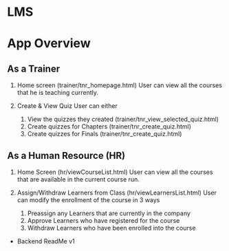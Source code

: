 # LMS

# App Overview
## As a Trainer
1. Home screen (trainer/tnr_homepage.html)
User can view all the courses that he is teaching currently.

2. Create & View Quiz
User can either
    1. View the quizzes they created (trainer/tnr_view_selected_quiz.html)
    2. Create quizzes for Chapters (trainer/tnr_create_quiz.html)
    3. Create quizzes for Finals (trainer/tnr_create_quiz.html)

## As a Human Resource (HR)
1. Home Screen (hr/viewCourseList.html)
User can view all the courses that are available in the current course run. 

2. Assign/Withdraw Learners from Class (hr/viewLearnersList.html)
User can modify the enrollment of the course in 3 ways
    1. Preassign any Learners that are currently in the company
    2. Approve Learners who have registered for the course
    3. Withdraw Learners who have been enrolled into the course


- Backend ReadMe v1
